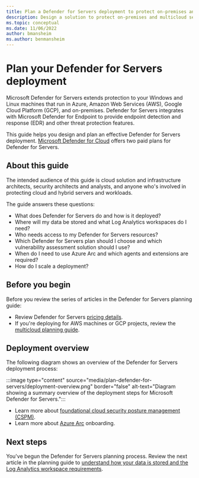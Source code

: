 ```yaml
---
title: Plan a Defender for Servers deployment to protect on-premises and multicloud servers
description: Design a solution to protect on-premises and multicloud servers with Microsoft Defender for Servers. 
ms.topic: conceptual
ms.date: 11/06/2022
author: bmansheim
ms.author: benmansheim
---
```

# Plan your Defender for Servers deployment

Microsoft Defender for Servers extends protection to your Windows and Linux machines that run in Azure, Amazon Web Services (AWS), Google Cloud Platform (GCP), and on-premises. Defender for Servers integrates with Microsoft Defender for Endpoint to provide endpoint detection and response (EDR) and other threat protection features.

This guide helps you design and plan an effective Defender for Servers deployment. [Microsoft Defender for Cloud](defender-for-cloud-introduction.md) offers two paid plans for Defender for Servers.

## About this guide

The intended audience of this guide is cloud solution and infrastructure architects, security architects and analysts, and anyone who's involved in protecting cloud and hybrid servers and workloads. 

The guide answers these questions:

- What does Defender for Servers do and how is it deployed?
- Where will my data be stored and what Log Analytics workspaces do I need?
- Who needs access to my Defender for Servers resources?
- Which Defender for Servers plan should I choose and which vulnerability assessment solution should I use?
- When do I need to use Azure Arc and which agents and extensions are required?
- How do I scale a deployment?

## Before you begin

Before you review the series of articles in the Defender for Servers planning guide:

- Review Defender for Servers [pricing details](https://azure.microsoft.com/pricing/details/defender-for-cloud/).
- If you're deploying for AWS machines or GCP projects, review the [multicloud planning guide](plan-multicloud-security-get-started.md).

## Deployment overview

The following diagram shows an overview of the Defender for Servers deployment process:

:::image type="content" source="media/plan-defender-for-servers/deployment-overview.png" border="false" alt-text="Diagram showing a summary overview of the deployment steps for Microsoft Defender for Servers.":::

- Learn more about [foundational cloud security posture management (CSPM)](concept-cloud-security-posture-management.md#defender-cspm-plan-options).
- Learn more about [Azure Arc](../azure-arc/index.yml) onboarding.

## Next steps

You've begun the Defender for Servers planning process. Review the next article in the planning guide to [understand how your data is stored and the Log Analytics workspace requirements](plan-defender-for-servers-data-workspace.md).
